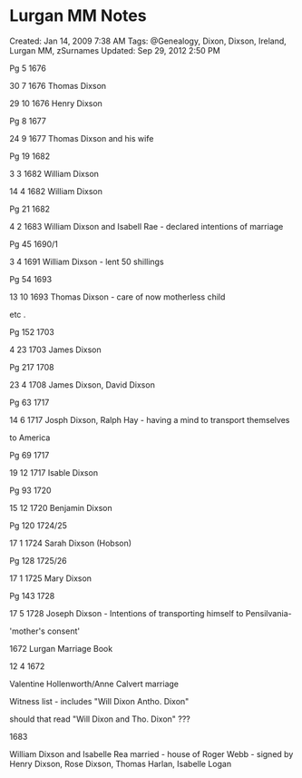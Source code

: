 # Lurgan MM Notes

Created: Jan 14, 2009 7:38 AM
Tags: @Genealogy, Dixon, Dixson, Ireland, Lurgan MM, zSurnames
Updated: Sep 29, 2012 2:50 PM

Pg 5 1676

30 7 1676	Thomas Dixson

29 10 1676	Henry Dixson

Pg 8 1677

24 9 1677	Thomas Dixson and his wife

Pg 19 1682

3 3 1682	William Dixson

14 4 1682	William Dixson

Pg 21 1682

4 2 1683	William Dixson and Isabell Rae - declared intentions of marriage

Pg 45 1690/1

3 4 1691	William Dixson - lent 50 shillings

Pg 54 1693

13 10 1693	Thomas Dixson - care of now motherless child

etc .

Pg 152 1703

4 23 1703	James Dixson

Pg 217 1708

23 4 1708	James Dixson, David Dixson

Pg 63 1717

14 6 1717	Josph Dixson, Ralph Hay - having a mind to transport themselves

to America

Pg 69 1717

19 12 1717	Isable Dixson

Pg 93 1720

15 12 1720	Benjamin Dixson

Pg 120 1724/25

17 1 1724	Sarah Dixson (Hobson)

Pg 128 1725/26

17 1 1725	Mary Dixson

Pg 143 1728

17 5 1728	Joseph Dixson - Intentions of transporting himself to Pensilvania-

'mother's consent'

1672 Lurgan Marriage Book

12 4 1672

Valentine Hollenworth/Anne Calvert marriage

Witness list - includes "Will Dixon Antho. Dixon"

should that read "Will Dixon and Tho. Dixon" ???

1683

William Dixson and Isabelle Rea married - house of Roger Webb - signed by Henry Dixson, Rose Dixson, Thomas Harlan, Isabelle Logan